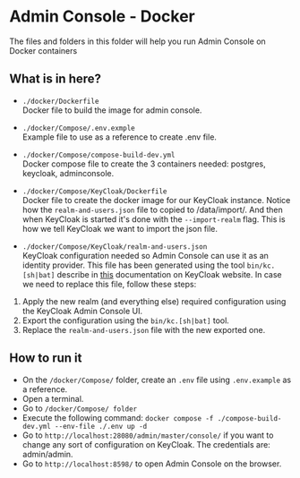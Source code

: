 # Admin Console - Docker

The files and folders in this folder will help you run Admin Console on Docker containers

## What is in here?

* `./docker/Dockerfile`
<br/>Docker file to build the image for admin console.

* `./docker/Compose/.env.exmple`
<br/>Example file to use as a reference to create .env file.

* `./docker/Compose/compose-build-dev.yml`
<br/>Docker compose file to create the 3 containers needed: postgres, keycloak, adminconsole.

* `./docker/Compose/KeyCloak/Dockerfile`
<br/>Docker file to create the docker image for our KeyCloak instance.
Notice how the `realm-and-users.json` file to copied to /data/import/. And then when KeyCloak is started it's done with the `--import-realm` flag.
This is how we tell KeyCloak we want to import the json file.

* `./docker/Compose/KeyCloak/realm-and-users.json`
<br/>KeyCloak configuration needed so Admin Console can use it as an identity provider.
This file has been generated using the tool `bin/kc.[sh|bat]` describe in [this](https://www.keycloak.org/server/importExport) documentation on KeyCloak website.
In case we need to replace this file, follow these steps:
1. Apply the new realm (and everything else) required configuration using the KeyCloak Admin Console UI.
2. Export the configuration using the `bin/kc.[sh|bat]` tool.
3. Replace the `realm-and-users.json` file with the new exported one.

## How to run it

* On the `/docker/Compose/` folder, create an `.env` file using `.env.example` as a reference.
* Open a terminal.
* Go to `/docker/Compose/ folder`
* Execute the following command:
    `docker compose -f ./compose-build-dev.yml --env-file ./.env up -d`
* Go to `http://localhost:28080/admin/master/console/` if you want to change any sort of configuration on KeyCloak.
The credentials are: admin/admin. 
* Go to `http://localhost:8598/` to open Admin Console on the browser.
